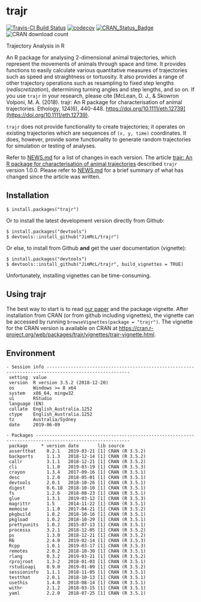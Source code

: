 # trajr

[![Travis-CI Build Status](https://travis-ci.org/JimMcL/trajr.svg?branch=master)](https://travis-ci.org/JimMcL/trajr)
[![codecov](https://codecov.io/gh/JimMcL/trajr/branch/master/graph/badge.svg)](https://codecov.io/gh/JimMcL/trajr)
[![CRAN_Status_Badge](https://www.r-pkg.org/badges/version/trajr)](https://cran.r-project.org/package=trajr)
![CRAN download count](http://cranlogs.r-pkg.org/badges/grand-total/trajr)

Trajectory Analysis in R

An R package for analysing 2-dimensional animal trajectories, which represent the movements of animals through space and time. It provides functions to easily calculate various quantitative measures of trajectories such as speed and straightness or tortuosity. It also provides a range of other trajectory operations such as resampling to fixed step lengths (_rediscretization_), determining turning angles and step lengths, and so on. If you use `trajr` in your research, please cite [McLean, D. J., & Skowron Volponi, M. A. (2018). trajr: An R package for characterisation of animal trajectories. Ethology, 124(6), 440-448. https://doi.org/10.1111/eth.12739](https://doi.org/10.1111/eth.12739). 

`trajr` does not provide functionality to create trajectories; it operates on existing trajectories which are sequences of `(x, y, time)` coordinates. It does, however, provide some functionality to generate random trajectories for simulation or testing of analyses.

Refer to [NEWS.md](NEWS.md) for a list of changes in each version. The article [trajr: An R package for characterisation of animal trajectories](https://doi.org/10.1111/eth.12739) described `trajr` version 1.0.0. Please refer to [NEWS.md](NEWS.md) for a brief summary of what has changed since the article was written.

## Installation
    $ install.packages("trajr")

Or to install the latest development version directly from Github:

    $ install.packages("devtools")
    $ devtools::install_github("JimMcL/trajr")
    
Or else, to install from Github **and** get the user documentation (vignette):

    $ install.packages("devtools")
    $ devtools::install_github("JimMcL/trajr", build_vignettes = TRUE)
    
Unfortunately, installing vignettes can be time-consuming.

## Using trajr

The best way to start is to read [our paper](https://doi.org/10.1111/eth.12739) and the package vignette. After installation from CRAN (or from github including vignettes), the vignette can be accessed by running `browseVignettes(package = "trajr")`. The vignette for the CRAN version is available on CRAN at https://cran.r-project.org/web/packages/trajr/vignettes/trajr-vignette.html.

## Environment
<!-- Output from devtools::session_info() -->
```
- Session info -----------------------------------------------------------------------------------------------------
 setting  value                       
 version  R version 3.5.2 (2018-12-20)
 os       Windows >= 8 x64            
 system   x86_64, mingw32             
 ui       RStudio                     
 language (EN)                        
 collate  English_Australia.1252      
 ctype    English_Australia.1252      
 tz       Australia/Sydney            
 date     2019-06-09                  

- Packages ---------------------------------------------------------------------------------------------------------
 package     * version date       lib source        
 assertthat    0.2.1   2019-03-21 [1] CRAN (R 3.5.2)
 backports     1.1.3   2018-12-14 [1] CRAN (R 3.5.2)
 callr         3.1.1   2018-12-21 [1] CRAN (R 3.5.2)
 cli           1.1.0   2019-03-19 [1] CRAN (R 3.5.3)
 crayon        1.3.4   2017-09-16 [1] CRAN (R 3.5.1)
 desc          1.2.0   2018-05-01 [1] CRAN (R 3.5.1)
 devtools      2.0.1   2018-10-26 [1] CRAN (R 3.5.1)
 digest        0.6.18  2018-10-10 [1] CRAN (R 3.5.1)
 fs            1.2.6   2018-08-23 [1] CRAN (R 3.5.1)
 glue          1.3.1   2019-03-12 [1] CRAN (R 3.5.3)
 magrittr      1.5     2014-11-22 [1] CRAN (R 3.5.1)
 memoise       1.1.0   2017-04-21 [1] CRAN (R 3.5.2)
 pkgbuild      1.0.2   2018-10-16 [1] CRAN (R 3.5.1)
 pkgload       1.0.2   2018-10-29 [1] CRAN (R 3.5.1)
 prettyunits   1.0.2   2015-07-13 [1] CRAN (R 3.5.1)
 processx      3.2.1   2018-12-05 [1] CRAN (R 3.5.2)
 ps            1.3.0   2018-12-21 [1] CRAN (R 3.5.2)
 R6            2.4.0   2019-02-14 [1] CRAN (R 3.5.3)
 Rcpp          1.0.1   2019-03-17 [1] CRAN (R 3.5.3)
 remotes       2.0.2   2018-10-30 [1] CRAN (R 3.5.1)
 rlang         0.3.2   2019-03-21 [1] CRAN (R 3.5.2)
 rprojroot     1.3-2   2018-01-03 [1] CRAN (R 3.5.1)
 rstudioapi    0.9.0   2019-01-09 [1] CRAN (R 3.5.2)
 sessioninfo   1.1.1   2018-11-05 [1] CRAN (R 3.5.1)
 testthat      2.0.1   2018-10-13 [1] CRAN (R 3.5.1)
 usethis       1.4.0   2018-08-14 [1] CRAN (R 3.5.1)
 withr         2.1.2   2018-03-15 [1] CRAN (R 3.5.1)
 yaml          2.2.0   2018-07-25 [1] CRAN (R 3.5.1)
 ```
